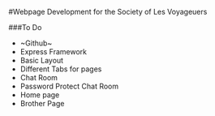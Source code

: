 #Webpage Development for the Society of Les Voyageuers


###To Do
* ~Github~
* Express Framework
* Basic Layout
* Different Tabs for pages
* Chat Room
* Password Protect Chat Room
* Home page
* Brother Page
